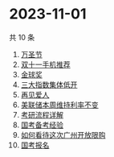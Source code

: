 # 2023-11-01

共 10 条

<!-- BEGIN ZHIHUSEARCH -->
<!-- 最后更新时间 Wed Nov 01 2023 00:15:11 GMT+0800 (China Standard Time) -->
1. [万圣节](https://www.zhihu.com/search?q=万圣节)
1. [双十一手机推荐](https://www.zhihu.com/search?q=双十一手机推荐)
1. [金球奖](https://www.zhihu.com/search?q=金球奖)
1. [三大指数集体低开](https://www.zhihu.com/search?q=三大指数集体低开)
1. [再见爱人](https://www.zhihu.com/search?q=再见爱人)
1. [美联储本周维持利率不变](https://www.zhihu.com/search?q=美联储本周维持利率不变)
1. [考研流程详解](https://www.zhihu.com/search?q=考研流程详解)
1. [国考备考经验](https://www.zhihu.com/search?q=国考备考经验)
1. [如何看待这次广州开放限购](https://www.zhihu.com/search?q=如何看待这次广州开放限购)
1. [国考报名](https://www.zhihu.com/search?q=国考报名)
<!-- END ZHIHUSEARCH -->
